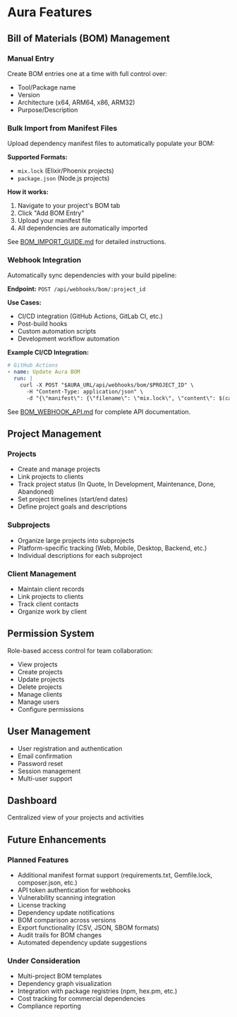 # Aura Features

## Bill of Materials (BOM) Management

### Manual Entry
Create BOM entries one at a time with full control over:
- Tool/Package name
- Version
- Architecture (x64, ARM64, x86, ARM32)
- Purpose/Description

### Bulk Import from Manifest Files
Upload dependency manifest files to automatically populate your BOM:

**Supported Formats:**
- `mix.lock` (Elixir/Phoenix projects)
- `package.json` (Node.js projects)

**How it works:**
1. Navigate to your project's BOM tab
2. Click "Add BOM Entry"
3. Upload your manifest file
4. All dependencies are automatically imported

See [BOM_IMPORT_GUIDE.md](BOM_IMPORT_GUIDE.md) for detailed instructions.

### Webhook Integration
Automatically sync dependencies with your build pipeline:

**Endpoint:** `POST /api/webhooks/bom/:project_id`

**Use Cases:**
- CI/CD integration (GitHub Actions, GitLab CI, etc.)
- Post-build hooks
- Custom automation scripts
- Development workflow automation

**Example CI/CD Integration:**
```yaml
# GitHub Actions
- name: Update Aura BOM
  run: |
    curl -X POST "$AURA_URL/api/webhooks/bom/$PROJECT_ID" \
      -H "Content-Type: application/json" \
      -d "{\"manifest\": {\"filename\": \"mix.lock\", \"content\": $(cat mix.lock | jq -Rs .)}}"
```

See [BOM_WEBHOOK_API.md](BOM_WEBHOOK_API.md) for complete API documentation.

## Project Management

### Projects
- Create and manage projects
- Link projects to clients
- Track project status (In Quote, In Development, Maintenance, Done, Abandoned)
- Set project timelines (start/end dates)
- Define project goals and descriptions

### Subprojects
- Organize large projects into subprojects
- Platform-specific tracking (Web, Mobile, Desktop, Backend, etc.)
- Individual descriptions for each subproject

### Client Management
- Maintain client records
- Link projects to clients
- Track client contacts
- Organize work by client

## Permission System
Role-based access control for team collaboration:
- View projects
- Create projects
- Update projects
- Delete projects
- Manage clients
- Manage users
- Configure permissions

## User Management
- User registration and authentication
- Email confirmation
- Password reset
- Session management
- Multi-user support

## Dashboard
Centralized view of your projects and activities

## Future Enhancements

### Planned Features
- Additional manifest format support (requirements.txt, Gemfile.lock, composer.json, etc.)
- API token authentication for webhooks
- Vulnerability scanning integration
- License tracking
- Dependency update notifications
- BOM comparison across versions
- Export functionality (CSV, JSON, SBOM formats)
- Audit trails for BOM changes
- Automated dependency update suggestions

### Under Consideration
- Multi-project BOM templates
- Dependency graph visualization
- Integration with package registries (npm, hex.pm, etc.)
- Cost tracking for commercial dependencies
- Compliance reporting
